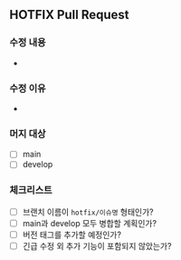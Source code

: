 ## HOTFIX Pull Request

### 수정 내용
- 

### 수정 이유
- 

### 머지 대상
- [ ] main
- [ ] develop

### 체크리스트
- [ ] 브랜치 이름이 `hotfix/이슈명` 형태인가?
- [ ] main과 develop 모두 병합할 계획인가?
- [ ] 버전 태그를 추가할 예정인가?
- [ ] 긴급 수정 외 추가 기능이 포함되지 않았는가?
